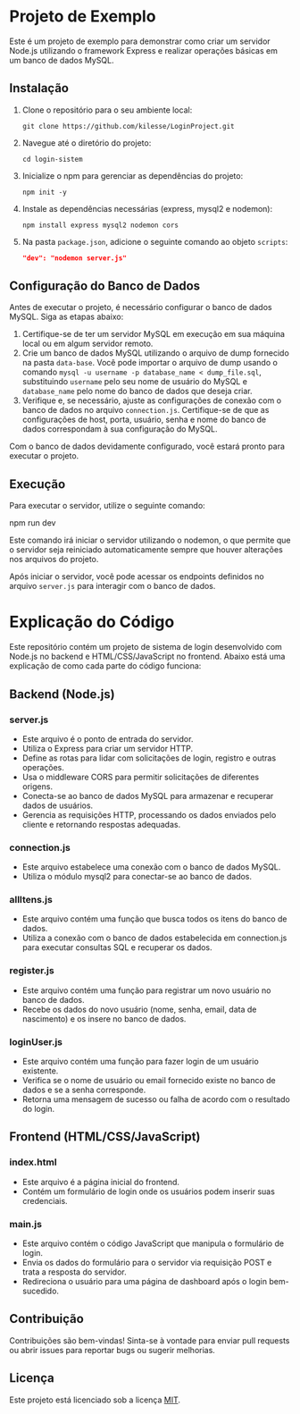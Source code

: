 # Projeto de Exemplo

Este é um projeto de exemplo para demonstrar como criar um servidor Node.js utilizando o framework Express e realizar operações básicas em um banco de dados MySQL.

## Instalação

1. Clone o repositório para o seu ambiente local:

    ```
    git clone https://github.com/kilesse/LoginProject.git
    ```

2. Navegue até o diretório do projeto:

    ```
    cd login-sistem
    ```

3. Inicialize o npm para gerenciar as dependências do projeto:

    ```
    npm init -y
    ```

4. Instale as dependências necessárias (express, mysql2 e nodemon):

    ```
    npm install express mysql2 nodemon cors
    ```

5. Na pasta `package.json`, adicione o seguinte comando ao objeto `scripts`:

    ```json
    "dev": "nodemon server.js"
    ```

## Configuração do Banco de Dados

Antes de executar o projeto, é necessário configurar o banco de dados MySQL. Siga as etapas abaixo:

1. Certifique-se de ter um servidor MySQL em execução em sua máquina local ou em algum servidor remoto.
2. Crie um banco de dados MySQL utilizando o arquivo de dump fornecido na pasta `data-base`. Você pode importar o arquivo de dump usando o comando `mysql -u username -p database_name < dump_file.sql`, substituindo `username` pelo seu nome de usuário do MySQL e `database_name` pelo nome do banco de dados que deseja criar.
3. Verifique e, se necessário, ajuste as configurações de conexão com o banco de dados no arquivo `connection.js`. Certifique-se de que as configurações de host, porta, usuário, senha e nome do banco de dados correspondam à sua configuração do MySQL.

Com o banco de dados devidamente configurado, você estará pronto para executar o projeto.


## Execução

Para executar o servidor, utilize o seguinte comando:

npm run dev

Este comando irá iniciar o servidor utilizando o nodemon, o que permite que o servidor seja reiniciado automaticamente sempre que houver alterações nos arquivos do projeto.

Após iniciar o servidor, você pode acessar os endpoints definidos no arquivo `server.js` para interagir com o banco de dados.

# Explicação do Código

Este repositório contém um projeto de sistema de login desenvolvido com Node.js no backend e HTML/CSS/JavaScript no frontend. Abaixo está uma explicação de como cada parte do código funciona:

## Backend (Node.js)

### server.js

- Este arquivo é o ponto de entrada do servidor.
- Utiliza o Express para criar um servidor HTTP.
- Define as rotas para lidar com solicitações de login, registro e outras operações.
- Usa o middleware CORS para permitir solicitações de diferentes origens.
- Conecta-se ao banco de dados MySQL para armazenar e recuperar dados de usuários.
- Gerencia as requisições HTTP, processando os dados enviados pelo cliente e retornando respostas adequadas.

### connection.js

- Este arquivo estabelece uma conexão com o banco de dados MySQL.
- Utiliza o módulo mysql2 para conectar-se ao banco de dados.

### allItens.js

- Este arquivo contém uma função que busca todos os itens do banco de dados.
- Utiliza a conexão com o banco de dados estabelecida em connection.js para executar consultas SQL e recuperar os dados.

### register.js

- Este arquivo contém uma função para registrar um novo usuário no banco de dados.
- Recebe os dados do novo usuário (nome, senha, email, data de nascimento) e os insere no banco de dados.

### loginUser.js

- Este arquivo contém uma função para fazer login de um usuário existente.
- Verifica se o nome de usuário ou email fornecido existe no banco de dados e se a senha corresponde.
- Retorna uma mensagem de sucesso ou falha de acordo com o resultado do login.

## Frontend (HTML/CSS/JavaScript)

### index.html

- Este arquivo é a página inicial do frontend.
- Contém um formulário de login onde os usuários podem inserir suas credenciais.

### main.js

- Este arquivo contém o código JavaScript que manipula o formulário de login.
- Envia os dados do formulário para o servidor via requisição POST e trata a resposta do servidor.
- Redireciona o usuário para uma página de dashboard após o login bem-sucedido.

## Contribuição

Contribuições são bem-vindas! Sinta-se à vontade para enviar pull requests ou abrir issues para reportar bugs ou sugerir melhorias.

## Licença

Este projeto está licenciado sob a licença [MIT](LICENSE).



